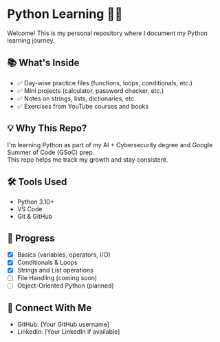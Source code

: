 # Python Learning 📘🐍

Welcome! This is my personal repository where I document my Python learning journey.

## 📚 What's Inside
- ✅ Day-wise practice files (functions, loops, conditionals, etc.)
- ✅ Mini projects (calculator, password checker, etc.)
- ✅ Notes on strings, lists, dictionaries, etc.
- ✅ Exercises from YouTube courses and books

## 💡 Why This Repo?
I'm learning Python as part of my AI + Cybersecurity degree and Google Summer of Code (GSoC) prep.  
This repo helps me track my growth and stay consistent.

## 🛠️ Tools Used
- Python 3.10+
- VS Code
- Git & GitHub

## 📅 Progress
- [x] Basics (variables, operators, I/O)
- [x] Conditionals & Loops
- [x] Strings and List operations
- [ ] File Handling (coming soon)
- [ ] Object-Oriented Python (planned)

## 🔗 Connect With Me
- GitHub: [Your GitHub username]
- LinkedIn: [Your LinkedIn if available]
